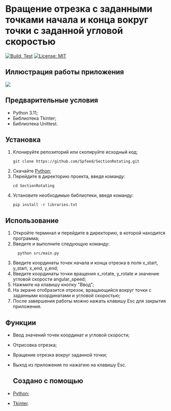# Вращение отрезка с заданными точками начала и конца вокруг точки с заданной угловой скоростью
[![Build, Test](https://github.com/Spfeed/SectionRotating/actions/workflows/ci.yml/badge.svg)](https://github.com/Spfeed/SectionRotating/actions/workflows/ci.yml)
[![License: MIT ](https://img.shields.io/badge/License-MIT-fuchsia.svg)](https://opensource.org/licenses/MIT)

## Иллюстрация работы приложения

![](https://github.com/Spfeed/SectionRotating/tree/master/utils/section.gif)

## Предварительные условия

- Python 3.11;
- Библиотека Tkinter;
- Библиотека Unittest.

## Установка

1. Клонируйте репозиторий или скопируйте исходный код;
    ```
    git clone https://github.com/Spfeed/SectionRotating.git
    ```
2. Скачайте [Python](https://www.python.org/);
3. Перейдите в директорию проекта, введя команду:
    ```
    cd SectionRotating
    ```
4. Установите необходимые библиотеки, введя команду:
    ```
    pip install -r libraries.txt
    ```

## Использование

1. Откройте терминал и перейдите в директорию, в которой находится программа;
2. Введите и выполните следующую команду:
   ```
     python src/main.py
     ```
3. Введите координаты точек начала и конца отрезка в поля x_start, y_start, x_end, y_end;
4. Введите координаты точки вращения x_rotate, y_rotate и значение угловой скорости angular_speed;
5. Нажмите на клавишу кнопку "Ввод";
6. На экране отобразится отрезок, вращающийся вокруг точки с заданными координатами и угловой скоростью;
7. После завершения работы можно нажать клавишу Esc для закрытия приложения.

## Функции 

- Ввод значений точек координат и угловой скорости;
- Отрисовка отрезка;
- Вращение отрезка вокруг заданной точки;
- Выход из приложения по нажатию на клавишу Esc.

  ## Создано с помощью

- [Python](https://www.python.org/);
- [Tkinter](https://docs.python.org/3/library/tkinter.html#module-tkinter).

